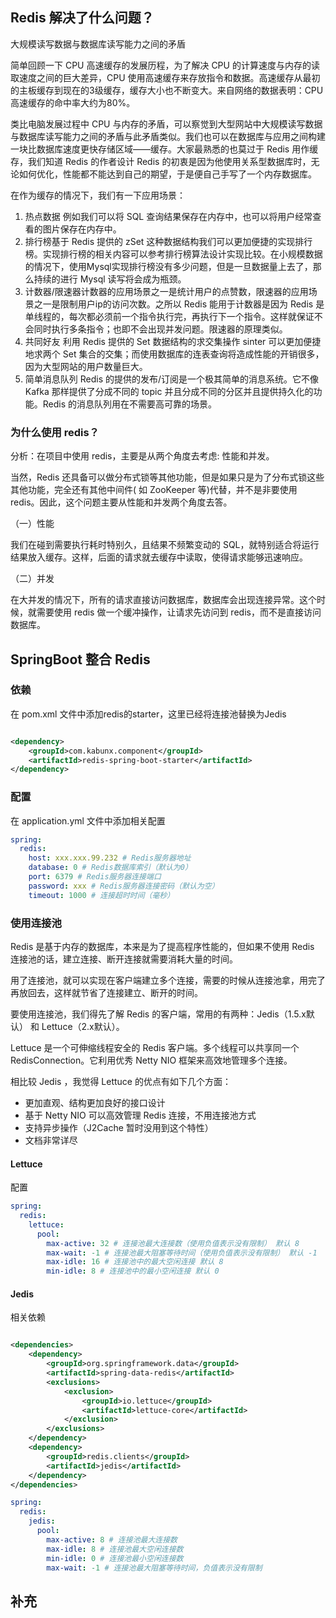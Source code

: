 ## Redis 解决了什么问题？

大规模读写数据与数据库读写能力之间的矛盾

简单回顾一下 CPU 高速缓存的发展历程，为了解决 CPU
的计算速度与内存的读取速度之间的巨大差异，CPU 使用高速缓存来存放指令和数据。高速缓存从最初的主板缓存到现在的3级缓存，缓存大小也不断变大。来自网络的数据表明：CPU
高速缓存的命中率大约为80%。

类比电脑发展过程中 CPU
与内存的矛盾，可以察觉到大型网站中大规模读写数据与数据库读写能力之间的矛盾与此矛盾类似。我们也可以在数据库与应用之间构建一块比数据库速度更快存储区域——缓存。大家最熟悉的也莫过于
Redis 用作缓存，我们知道 Redis 的作者设计 Redis 的初衷是因为他使用关系型数据库时，无论如何优化，性能都不能达到自己的期望，于是便自己手写了一个内存数据库。

在作为缓存的情况下，我们有一下应用场景：

1. 热点数据 例如我们可以将 SQL 查询结果保存在内存中，也可以将用户经常查看的图片保存在内存中。
2. 排行榜基于 Redis 提供的 zSet
   这种数据结构我们可以更加便捷的实现排行榜。实现排行榜的相关内容可以参考排行榜算法设计实现比较。在小规模数据的情况下，使用Mysql实现排行榜没有多少问题，但是一旦数据量上去了，那么持续的进行
   Mysql 读写将会成为瓶颈。
3. 计数器/限速器计数器的应用场景之一是统计用户的点赞数，限速器的应用场景之一是限制用户ip的访问次数。之所以 Redis 能用于计数器是因为
   Redis 是单线程的，每次都必须前一个指令执行完，再执行下一个指令。这样就保证不会同时执行多条指令；也即不会出现并发问题。限速器的原理类似。
4. 共同好友 利用 Redis 提供的 Set 数据结构的求交集操作 sinter 可以更加便捷地求两个 Set
   集合的交集；而使用数据库的连表查询将造成性能的开销很多，因为大型网站的用户数量巨大。
5. 简单消息队列 Redis 的提供的发布/订阅是一个极其简单的消息系统。它不像 Kafka 那样提供了分成不同的 topic
   并且分成不同的分区并且提供持久化的功能。Redis 的消息队列用在不需要高可靠的场景。

### 为什么使用 redis？

分析：在项目中使用 redis，主要是从两个角度去考虑: 性能和并发。

当然，Redis 还具备可以做分布式锁等其他功能，但是如果只是为了分布式锁这些其他功能，完全还有其他中间件(
如 ZooKeeper 等)代替，并不是非要使用 redis。因此，这个问题主要从性能和并发两个角度去答。

（一）性能

我们在碰到需要执行耗时特别久，且结果不频繁变动的 SQL，就特别适合将运行结果放入缓存。这样，后面的请求就去缓存中读取，使得请求能够迅速响应。

（二）并发

在大并发的情况下，所有的请求直接访问数据库，数据库会出现连接异常。这个时候，就需要使用 redis 做一个缓冲操作，让请求先访问到
redis，而不是直接访问数据库。

## SpringBoot 整合 Redis

### 依赖

在 pom.xml 文件中添加redis的starter，这里已经将连接池替换为Jedis

```xml

<dependency>
    <groupId>com.kabunx.component</groupId>
    <artifactId>redis-spring-boot-starter</artifactId>
</dependency>
```

### 配置

在 application.yml 文件中添加相关配置

```yaml
spring:
  redis:
    host: xxx.xxx.99.232 # Redis服务器地址
    database: 0 # Redis数据库索引（默认为0）
    port: 6379 # Redis服务器连接端口
    password: xxx # Redis服务器连接密码（默认为空）
    timeout: 1000 # 连接超时时间（毫秒）
```

### 使用连接池

Redis 是基于内存的数据库，本来是为了提高程序性能的，但如果不使用 Redis 连接池的话，建立连接、断开连接就需要消耗大量的时间。

用了连接池，就可以实现在客户端建立多个连接，需要的时候从连接池拿，用完了再放回去，这样就节省了连接建立、断开的时间。

要使用连接池，我们得先了解 Redis 的客户端，常用的有两种：Jedis（1.5.x默认） 和 Lettuce（2.x默认）。

Lettuce 是一个可伸缩线程安全的 Redis 客户端。多个线程可以共享同一个 RedisConnection。它利用优秀 Netty NIO 框架来高效地管理多个连接。

相比较 Jedis ，我觉得 Lettuce 的优点有如下几个方面：

* 更加直观、结构更加良好的接口设计
* 基于 Netty NIO 可以高效管理 Redis 连接，不用连接池方式
* 支持异步操作（J2Cache 暂时没用到这个特性）
* 文档非常详尽

#### Lettuce

配置

```yaml
spring:
  redis:
    lettuce:
      pool:
        max-active: 32 # 连接池最大连接数（使用负值表示没有限制） 默认 8
        max-wait: -1 # 连接池最大阻塞等待时间（使用负值表示没有限制） 默认 -1
        max-idle: 16 # 连接池中的最大空闲连接 默认 8
        min-idle: 8 # 连接池中的最小空闲连接 默认 0
```

#### Jedis

相关依赖

```xml

<dependencies>
    <dependency>
        <groupId>org.springframework.data</groupId>
        <artifactId>spring-data-redis</artifactId>
        <exclusions>
            <exclusion>
                <groupId>io.lettuce</groupId>
                <artifactId>lettuce-core</artifactId>
            </exclusion>
        </exclusions>
    </dependency>
    <dependency>
        <groupId>redis.clients</groupId>
        <artifactId>jedis</artifactId>
    </dependency>
</dependencies>

```

```yaml
spring:
  redis:
    jedis:
      pool:
        max-active: 8 # 连接池最大连接数
        max-idle: 8 # 连接池最大空闲连接数
        min-idle: 0 # 连接池最小空闲连接数
        max-wait: -1 # 连接池最大阻塞等待时间，负值表示没有限制
```

## 补充
